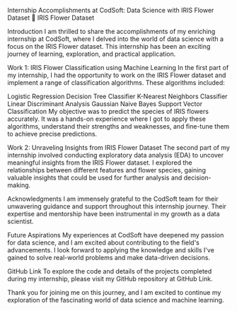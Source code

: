 Internship Accomplishments at CodSoft: Data Science with IRIS Flower Dataset 🌼
IRIS Flower Dataset

Introduction
I am thrilled to share the accomplishments of my enriching internship at CodSoft, where I delved into the world of data science with a focus on the IRIS Flower dataset. This internship has been an exciting journey of learning, exploration, and practical application.

Work 1: IRIS Flower Classification using Machine Learning
In the first part of my internship, I had the opportunity to work on the IRIS Flower dataset and implement a range of classification algorithms. These algorithms included:

Logistic Regression
Decision Tree Classifier
K-Nearest Neighbors Classifier
Linear Discriminant Analysis
Gaussian Naive Bayes
Support Vector Classification
My objective was to predict the species of IRIS flowers accurately. It was a hands-on experience where I got to apply these algorithms, understand their strengths and weaknesses, and fine-tune them to achieve precise predictions.

Work 2: Unraveling Insights from IRIS Flower Dataset
The second part of my internship involved conducting exploratory data analysis (EDA) to uncover meaningful insights from the IRIS Flower dataset. I explored the relationships between different features and flower species, gaining valuable insights that could be used for further analysis and decision-making.

Acknowledgments
I am immensely grateful to the CodSoft team for their unwavering guidance and support throughout this internship journey. Their expertise and mentorship have been instrumental in my growth as a data scientist.

Future Aspirations
My experiences at CodSoft have deepened my passion for data science, and I am excited about contributing to the field's advancements. I look forward to applying the knowledge and skills I've gained to solve real-world problems and make data-driven decisions.

GitHub Link
To explore the code and details of the projects completed during my internship, please visit my GitHub repository at GitHub Link.

Thank you for joining me on this journey, and I am excited to continue my exploration of the fascinating world of data science and machine learning.
